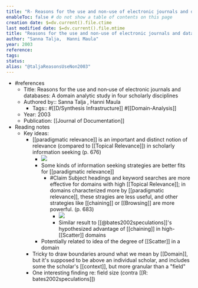 ```yaml
---
title: "R- Reasons for the use and non‐use of electronic journals and databases"
enableToc: false # do not show a table of contents on this page
creation date: $=dv.current().file.ctime
last modified date: $=dv.current().file.mtime
title: "Reasons for the use and non‐use of electronic journals and databases: A domain analytic study in four scholarly disciplines"
author: "Sanna Talja,  Hanni Maula"
year: 2003
reference: 
tags: 
status: 
alias: "@taljaReasonsUseNon2003"
---
```

- #references
    - Title: Reasons for the use and non‐use of electronic journals and databases: A domain analytic study in four scholarly disciplines
    - Authored by::  Sanna Talja ,  Hanni Maula
        - Tags:: #[[D/Synthesis Infrastructure]] #[[Domain-Analysis]]
    - Year: 2003
    - Publication: [[Journal of Documentation]]
- Reading notes
    - Key ideas:
        - [[paradigmatic relevance]] is an important and distinct notion of relevance (compared to [[Topical Relevance]]) in scholarly information seeking (p. 676)
            - ![](https://firebasestorage.googleapis.com/v0/b/firescript-577a2.appspot.com/o/imgs%2Fapp%2Fmegacoglab%2FU9qtg2BxYc?alt=media&token=70f344e8-d8c9-4ec1-83f3-82f47b57223c)
            - Some kinds of information seeking strategies are better fits for [[paradigmatic relevance]]
                - #Claim Subject headings and keyword searches are more effective for domains with high [[Topical Relevance]]; in domains characterized more by [[paradigmatic relevance]], these stragies are less useful, and other strategies like [[chaining]] or [[Browsing]] are more powerful. (p. 683)
                    - ![](https://firebasestorage.googleapis.com/v0/b/firescript-577a2.appspot.com/o/imgs%2Fapp%2Fmegacoglab%2FLF1wkGRf96?alt=media&token=11d43d24-35ab-4e25-89b1-27cf4ad94bd6)
                    - Similar result to [[@bates2002speculations]]'s hypothesized advantage of [[chaining]] in high-[[Scatter]] domains
            - Potentially related to idea of the degree of [[Scatter]] in a domain
        - Tricky to draw boundaries around what we mean by [[Domain]], but it's supposed to be above an individual scholar, and includes some the scholar's [[context]], but more granular than a "field"
        - One interesting finding re: field size (contra [[R: bates2002speculations]])
